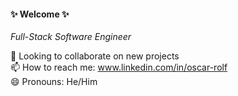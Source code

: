 #### ✨ Welcome ✨

*Full-Stack Software Engineer*

🤝 Looking to collaborate on new projects  
📫 How to reach me: www.linkedin.com/in/oscar-rolf  
😄 Pronouns: He/Him  
